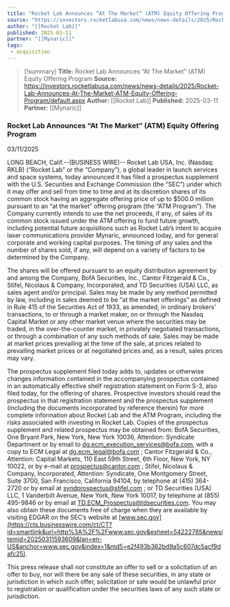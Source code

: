 ```yaml
---
title: "Rocket Lab Announces “At The Market” (ATM) Equity Offering Program"
source: "https://investors.rocketlabusa.com/news/news-details/2025/Rocket-Lab-Announces-At-The-Market-ATM-Equity-Offering-Program/default.aspx"
author: "[[Rocket Lab]]"
published: 2025-03-11
partner: "[[Mynaric]]"
tags:
 - acquisition
---
```


>[!summary]
**Title:** Rocket Lab Announces “At The Market” (ATM) Equity Offering Program
**Source:** https://investors.rocketlabusa.com/news/news-details/2025/Rocket-Lab-Announces-At-The-Market-ATM-Equity-Offering-Program/default.aspx
**Author:** [[Rocket Lab]]
**Published:** 2025-03-11
**Partner:** [[Mynaric]] 
### Rocket Lab Announces “At The Market” (ATM) Equity Offering Program

03/11/2025

LONG BEACH, Calif.--(BUSINESS WIRE)-- Rocket Lab USA, Inc. (Nasdaq: RKLB) (“Rocket Lab” or the “Company”), a global leader in launch services and space systems, today announced it has filed a prospectus supplement with the U.S. Securities and Exchange Commission (the “SEC”) under which it may offer and sell from time to time and at its discretion shares of its common stock having an aggregate offering price of up to $500.0 million pursuant to an “at the market” offering program (the “ATM Program”). The Company currently intends to use the net proceeds, if any, of sales of its common stock issued under the ATM offering to fund future growth, including potential future acquisitions such as Rocket Lab’s intent to acquire laser communications provider Mynaric, announced today, and for general corporate and working capital purposes. The timing of any sales and the number of shares sold, if any, will depend on a variety of factors to be determined by the Company.

The shares will be offered pursuant to an equity distribution agreement by and among the Company, BofA Securities, Inc., Cantor Fitzgerald & Co., Stifel, Nicolaus & Company, Incorporated, and TD Securities (USA) LLC, as sales agent and/or principal. Sales may be made by any method permitted by law, including in sales deemed to be “at the market offerings” as defined in Rule 415 of the Securities Act of 1933, as amended, in ordinary brokers’ transactions, to or through a market maker, on or through the Nasdaq Capital Market or any other market venue where the securities may be traded, in the over-the-counter market, in privately negotiated transactions, or through a combination of any such methods of sale. Sales may be made at market prices prevailing at the time of the sale, at prices related to prevailing market prices or at negotiated prices and, as a result, sales prices may vary.

The prospectus supplement filed today adds to, updates or otherwise changes information contained in the accompanying prospectus contained in an automatically effective shelf registration statement on Form S-3, also filed today, for the offering of shares. Prospective investors should read the prospectus in that registration statement and the prospectus supplement (including the documents incorporated by reference therein) for more complete information about Rocket Lab and the ATM Program, including the risks associated with investing in Rocket Lab. Copies of the prospectus supplement and related prospectus may be obtained from: BofA Securities, One Bryant Park, New York, New York 10036, Attention: Syndicate Department or by email to [dg.ecm\_execution\_services@bofa.com](https://investors.rocketlabusa.com/news/news-details/2025/Rocket-Lab-Announces-At-The-Market-ATM-Equity-Offering-Program/), with a copy to ECM Legal at [dg.ecm\_legal@bofa.com](https://investors.rocketlabusa.com/news/news-details/2025/Rocket-Lab-Announces-At-The-Market-ATM-Equity-Offering-Program/) ; Cantor Fitzgerald & Co., Attention: Capital Markets, 110 East 59th Street, 6th Floor, New York, NY 10022, or by e-mail at [prospectus@cantor.com](https://investors.rocketlabusa.com/news/news-details/2025/Rocket-Lab-Announces-At-The-Market-ATM-Equity-Offering-Program/) ; Stifel, Nicolaus & Company, Incorporated, Attention: Syndicate, One Montgomery Street, Suite 3700, San Francisco, California 94104, by telephone at (415) 364-2720 or by email at [syndprospectus@stifel.com](https://investors.rocketlabusa.com/news/news-details/2025/Rocket-Lab-Announces-At-The-Market-ATM-Equity-Offering-Program/) ; or TD Securities (USA) LLC, 1 Vanderbilt Avenue, New York, New York 10017, by telephone at (855) 495-9846 or by email at [TD.ECM\_Prospectus@tdsecurities.com](https://investors.rocketlabusa.com/news/news-details/2025/Rocket-Lab-Announces-At-The-Market-ATM-Equity-Offering-Program/). You may also obtain these documents free of charge when they are available by visiting EDGAR on the SEC’s website at [www.sec.gov](https://cts.businesswire.com/ct/CT?id=smartlink&url=http%3A%2F%2Fwww.sec.gov&esheet=54222785&newsitemid=20250311593609&lan=en-US&anchor=www.sec.gov&index=1&md5=e2f493b362bd9a5c607dc5acf9dafc25).

This press release shall not constitute an offer to sell or a solicitation of an offer to buy, nor will there be any sale of these securities, in any state or jurisdiction in which such offer, solicitation or sale would be unlawful prior to registration or qualification under the securities laws of any such state or jurisdiction.

